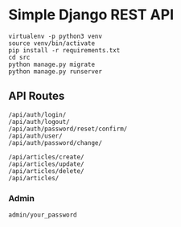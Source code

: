 # Simple Django REST API

    virtualenv -p python3 venv
    source venv/bin/activate
    pip install -r requirements.txt
    cd src
    python manage.py migrate
    python manage.py runserver

## API Routes

    /api/auth/login/
    /api/auth/logout/
    /api/auth/password/reset/confirm/
    /api/auth/user/
    /api/auth/password/change/

    /api/articles/create/
    /api/articles/update/
    /api/articles/delete/
    /api/articles/

### Admin

    admin/your_password
